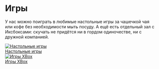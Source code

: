 # Игры

У нас можно поиграть в любимые настольные игры за чашечкой чая или кофе без необходимости мыть посуду. А ещё есть отдельный зал с Иксбоксами: скучать не придётся ни в гордом одиночестве, ни с дружной компанией.

<div class="container-fluid_">
  <div class="row">
    <div class="col-sm-6">
      <a href="#" class="thumbnail">
        <img src="http://gidm.ru/data/un/26/26900/af59b922de66237ae18e2bf0728bfb66.jpg" class="img-responsive" alt="Настольные игры">
        <div class="caption text-center">
          <a href="#">
            Настольные игры
          </a>
        </div>
      </a>
    </div>
    <div class="col-sm-6">
      <a href="#" class="thumbnail">
        <img src="http://img13.deviantart.net/87cb/i/2015/106/0/5/xbox_wallpaper_2_by_weslperdae-d7o8twa.jpg" class="img-responsive" alt="Игры XBox">
        <div class="caption text-center">
          <a href="#">
            Игры XBox
          </a>
        </div>
      </a>
    </div>
  </div>
</div>